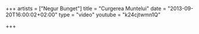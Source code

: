 +++
artists = ["Negur Bunget"]
title = "Curgerea Muntelui"
date = "2013-09-20T16:00:02+02:00"
type = "video"
youtube = "k24cjtwmn1Q"

+++
